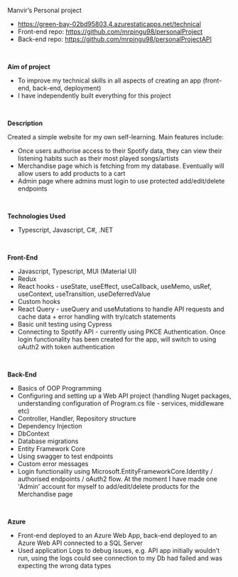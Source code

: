 Manvir’s Personal project

- https://green-bay-02bd95803.4.azurestaticapps.net/technical
- Front-end repo: https://github.com/mrpingu98/personalProject
- Back-end repo: https://github.com/mrpingu98/personalProjectAPI
<br/>

**Aim of project**
- To improve my technical skills in all aspects of creating an app (front-end,
back-end, deployment)
- I have independently built everything for this project 
<br/>

**Description**

Created a simple website for my own self-learning. Main features include:
- Once users authorise access to their Spotify data, they can view their listening
habits such as their most played songs/artists
- Merchandise page which is fetching from my database. Eventually will allow
users to add products to a cart
- Admin page where admins must login to use protected add/edit/delete
endpoints
<br/>

**Technologies Used**
- Typescript, Javascript, C#, .NET
<br/>

**Front-End**
- Javascript, Typescript, MUI (Material UI)
- Redux
- React hooks - useState, useEffect, useCallback, useMemo, usRef, useContext, useTransition, useDeferredValue
- Custom hooks
- React Query - useQuery and useMutations to handle API requests and cache data + error handling with try/catch statements
- Basic unit testing using Cypress
- Connecting to Spotify API - currently using PKCE Authentication. Once login functionality has been created for the app, will switch to using oAuth2 with token authentication
<br/>

**Back-End**
- Basics of OOP Programming
- Configuring and setting up a Web API project (handling Nuget packages, understanding configuration of Program.cs file - services, middleware etc)
- Controller, Handler, Repository structure
- Dependency Injection
- DbContext
- Database migrations
- Entity Framework Core
- Using swagger to test endpoints
- Custom error messages
- Login functionality using Microsoft.EntityFrameworkCore.Identity / authorised endpoints / oAuth2 flow. At the moment I have made one 'Admin' account for myself to add/edit/delete products for the Merchandise page 
<br/>

**Azure**
- Front-end deployed to an Azure Web App, back-end deployed to an Azure
Web API connected to a SQL Server
- Used application Logs to debug issues, e.g. API app initially wouldn’t run,
using the logs could see connection to my Db had failed and was expecting
the wrong data types
